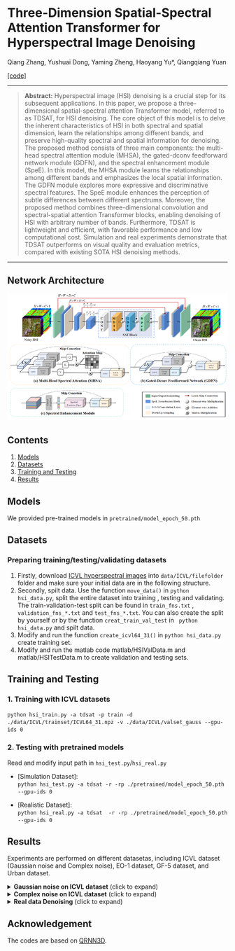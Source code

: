 
# Three-Dimension Spatial-Spectral Attention Transformer for Hyperspectral Image Denoising

Qiang Zhang, Yushuai Dong, Yaming Zheng, Haoyang Yu*, Qiangqiang Yuan

[[code]](https://github.com/Featherrain/TDSAT/) 

<hr />

> **Abstract:** Hyperspectral image (HSI) denoising is a crucial step for its subsequent applications. In this paper, we propose a three-dimensional spatial-spectral attention Transformer model, referred to as TDSAT, for HSI denoising. The core object of this model is to delve the inherent characteristics of HSI in both spectral and spatial dimension, learn the relationships among different bands, and preserve high-quality spectral and spatial information for denoising. The proposed method consists of three main components: the multi-head spectral attention module (MHSA), the gated-dconv feedforward network module (GDFN), and the spectral enhancement module (SpeE). In this model, the MHSA module learns the relationships among different bands and emphasizes the local spatial information. The GDFN module explores more expressive and discriminative spectral features. The SpeE module enhances the perception of subtle differences between different spectrums. Moreover, the proposed method combines three-dimensional convolution and spectral-spatial attention Transformer blocks, enabling denoising of HSI with arbitrary number of bands. Furthermore, TDSAT is lightweight and efficient, with favorable performance and low computational cost. Simulation and real experiments demonstrate that TDSAT outperforms on visual quality and evaluation metrics, compared with existing SOTA HSI denoising methods.
<hr />

## Network Architecture
<img src = "figs/overall.png"> 


## Contents
1. [Models](#Models)
1. [Datasets](#Datasets)
1. [Training and Testing](#Training)
1. [Results](#Results)


## Models

We provided pre-trained models in ```pretrained/model_epoch_50.pth```

## Datasets

### Preparing training/testing/validating datasets

1. Firstly, download [ICVL hyperspectral images](https://icvl.cs.bgu.ac.il/hyperspectral/) into ```data/ICVL/filefolder``` folder and make sure your initial data are in the following structure. 
2. Secondly, spilt data. Use the function  ```move_data()``` in ```python hsi_data.py```, split the entire dataset into training , testing and validating. The train-validation-test  split can be found in ```train_fns.txt``` , ```validation_fns_*.txt``` and  ```test_fns_*.txt```. You can also create the split by yourself or by the function  ```creat_train_val_test``` in ``` python hsi_data.py``` and spilt data.
3. Modify and run the function  ```create_icvl64_31()``` in ```python hsi_data.py``` create training set. 
4. Modify and run the matlab code matlab/HSIValData.m and matlab/HSITestData.m to create validation and testing sets. 


## Training and Testing
### 1. Training with ICVL datasets

```python hsi_train.py -a tdsat -p train -d ./data/ICVL/trainset/ICVL64_31.npz -v ./data/ICVL/valset_gauss --gpu-ids 0```

### 2. Testing with pretrained models
Read and modify input path in ```hsi_test.py```/```hsi_real.py```

* [Simulation Dataset]:   
```python hsi_test.py -a tdsat -r -rp ./pretrained/model_epoch_50.pth --gpu-ids 0```

* [Realistic Dataset]:  
```python hsi_real.py -a tdsat  -r -rp ./pretrained/model_epoch_50.pth --gpu-ids 0```



<a id="Results"></a>


## Results
Experiments are performed on different datasetas, including ICVL dataset (Gaussian noise and Complex noise), EO-1 dataset, GF-5 dataset, and Urban dataset. 

<details>
<summary><strong>Gaussian noise on ICVL dataset</strong> (click to expand) </summary>

<img src = "figs/gaussian.jpg"> 
</details>

<details>
<summary><strong>Complex noise on ICVL dataset</strong> (click to expand) </summary>

<img src = "figs/complex.jpg"> 
</details>
<details>
<summary><strong>Real data Denoising</strong> (click to expand) </summary>
<img src = "figs/urban.jpg"> 
</details>



## Acknowledgement
The codes are based on [QRNN3D](https://github.com/Vandermode/QRNN3D).
